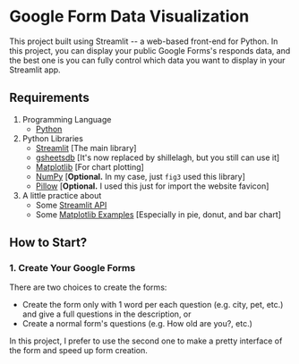 # **Google Form Data Visualization**
This project built using Streamlit -- a web-based front-end for Python. In this project, you can display your public Google Forms's responds data, and the best one is you can fully control which data you want to display in your Streamlit app.

## **Requirements**
1. Programming Language
   - [Python](https://www.python.org)
2. Python Libraries
   - [Streamlit](https://streamlit.io) [The main library]
   - [gsheetsdb](https://github.com/betodealmeida/gsheets-db-api) [It's now replaced by shillelagh, but you still can use it]
   - [Matplotlib](https://matplotlib.org) [For chart plotting]
   - [NumPy](https://numpy.org) [**Optional.** In my case, just `fig3` used this library]
   - [Pillow](https://pillow.readthedocs.io) [**Optional.** I used this just for import the website favicon]
3. A little practice about
   - Some [Streamlit API](https://docs.streamlit.io/library/api-reference)
   - Some [Matplotlib Examples](https://matplotlib.org/stable/gallery/index.html) [Especially in pie, donut, and bar chart]

## **How to Start?**
### 1. Create Your Google Forms
There are two choices to create the forms:
- Create the form only with 1 word per each question (e.g. city, pet, etc.) and give a full questions in the description, or
- Create a normal form's questions (e.g. How old are you?, etc.)

In this project, I prefer to use the second one to make a pretty interface of the form and speed up form creation.
